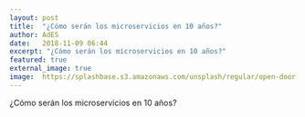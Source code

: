 ```yaml
---
layout: post
title:  "¿Cómo serán los microservicios en 10 años?"
author: AdES
date:   2018-11-09 06:44
excerpt: "¿Cómo serán los microservicios en 10 años?"
featured: true
external_image: true
image:  https://splashbase.s3.amazonaws.com/unsplash/regular/open-door.JPG%3Ffit%3Dcrop%26fm%3Djpg%26h%3D650%26q%3D75%26w%3D950
---
```

¿Cómo serán los microservicios en 10 años?